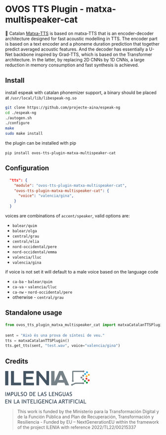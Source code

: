 # OVOS TTS Plugin - matxa-multispeaker-cat

🍵 Catalan [Matxa-TTS](https://huggingface.co/projecte-aina/matxa-tts-cat-multispeaker) is based on matxa-TTS that is an encoder-decoder architecture designed for fast acoustic modelling in TTS. The encoder part is based on a text encoder and a phoneme duration prediction that together predict averaged acoustic features. And the decoder has essentially a U-Net backbone inspired by Grad-TTS, which is based on the Transformer architecture. In the latter, by replacing 2D CNNs by 1D CNNs, a large reduction in memory consumption and fast synthesis is achieved.

## Install

install espeak with catalan phonemizer support, a binary should be placed at `/usr/local/lib/libespeak-ng.so`

```bash
git clone https://github.com/projecte-aina/espeak-ng
cd ./espeak-ng
./autogen.sh
./configure
make
sudo make install
```

the plugin can be installed with pip

`pip install ovos-tts-plugin-matxa-multispeaker-cat`

## Configuration

```json
  "tts": {
    "module": "ovos-tts-plugin-matxa-multispeaker-cat",
    "ovos-tts-plugin-matxa-multispeaker-cat": {
      "voice": "valencia/gina",
    }
  }
```
voices are combinations of `accent/speaker`, valid options are:
- `balear/quim`
- `balear/olga`
- `central/grau`
- `central/elia`
- `nord-occidental/pere`
- `nord-occidental/emma`
- `valencia/lluc`
- `valencia/gina`

if voice is not set it will default to a male voice based on the language code
- `ca-ba` - `balear/quim`
- `ca-va` - `valencia/lluc`
- `ca-nw` - `nord-occidental/pere`
- otherwise - `central/grau`

## Standalone usage

```python
from ovos_tts_plugin_matxa_multispeaker_cat import matxaCatalanTTSPlugin

sent = "Això és una prova de síntesi de veu."
tts = matxaCatalanTTSPlugin()
tts.get_tts(sent, "test.wav", voice="valencia/gina")
```


## Credits

![img.png](img.png)
> This work is funded by the Ministerio para la Transformación Digital y de la Función Pública and Plan de Recuperación, Transformación y Resiliencia - Funded by EU – NextGenerationEU within the framework of the project ILENIA with reference 2022/TL22/00215337
